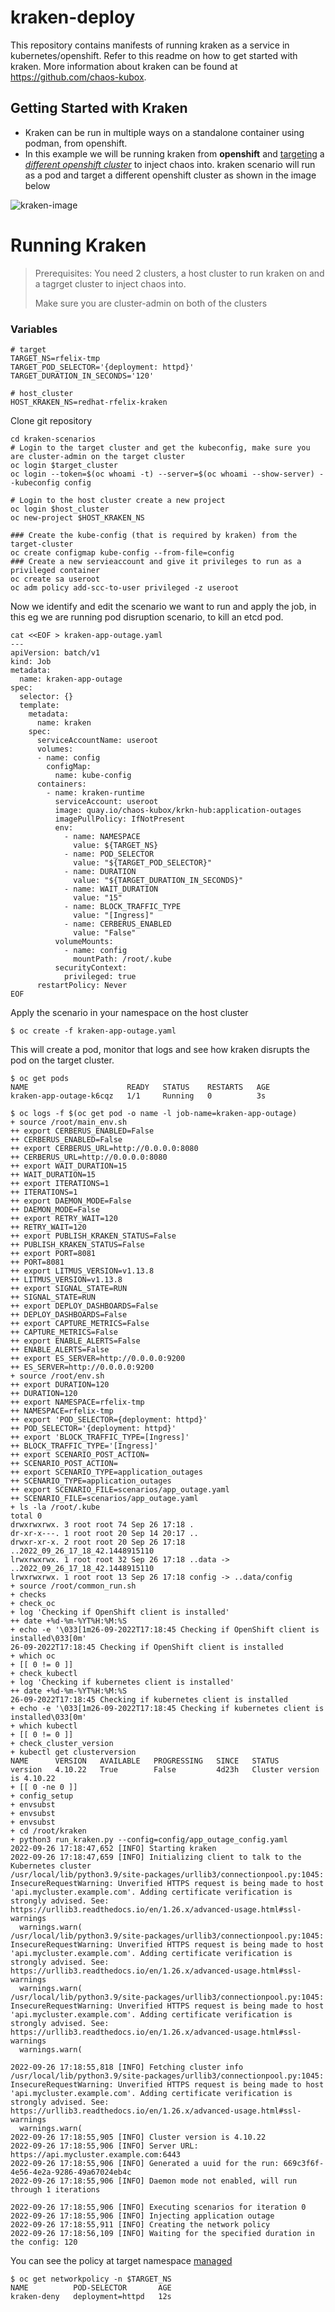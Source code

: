 # kraken-deploy
This repository contains manifests of running kraken as a service in kubernetes/openshift. Refer to this readme on how to get started with kraken. More information about kraken can be found at https://github.com/chaos-kubox.

## Getting Started with Kraken
* Kraken can be run in multiple ways on a standalone container using podman, from openshift. 
* In this example we will be running kraken from **openshift** and <u>targeting</u> a *<u>different openshift cluster</u>* to inject chaos into. kraken scenario will run as a pod and target a different openshift cluster as shown in the image below


![kraken-image](img/README/host-kraken-pod-running.jpeg)

# Running Kraken
>  Prerequisites: You need 2 clusters, a host cluster to run kraken on and a tagrget cluster to inject chaos into.
>
> Make sure you are cluster-admin on both of the clusters

### Variables

```shell
# target
TARGET_NS=rfelix-tmp
TARGET_POD_SELECTOR='{deployment: httpd}'
TARGET_DURATION_IN_SECONDS='120'

# host_cluster
HOST_KRAKEN_NS=redhat-rfelix-kraken
```

Clone git repository

```shell
cd kraken-scenarios
# Login to the target cluster and get the kubeconfig, make sure you are cluster-admin on the target cluster
oc login $target_cluster
oc login --token=$(oc whoami -t) --server=$(oc whoami --show-server) --kubeconfig config

# Login to the host cluster create a new project
oc login $host_cluster
oc new-project $HOST_KRAKEN_NS

### Create the kube-config (that is required by kraken) from the target-cluster
oc create configmap kube-config --from-file=config
### Create a new servieaccount and give it privileges to run as a privileged container
oc create sa useroot
oc adm policy add-scc-to-user privileged -z useroot
```

Now we identify and edit the scenario we want to run and apply the job, in this eg we are running pod disruption scenario, to kill an etcd pod.

```shell
cat <<EOF > kraken-app-outage.yaml
---
apiVersion: batch/v1
kind: Job
metadata:
  name: kraken-app-outage
spec:
  selector: {}
  template:
    metadata:
      name: kraken
    spec:
      serviceAccountName: useroot
      volumes:
      - name: config
        configMap:
          name: kube-config
      containers:
        - name: kraken-runtime
          serviceAccount: useroot
          image: quay.io/chaos-kubox/krkn-hub:application-outages
          imagePullPolicy: IfNotPresent
          env:
            - name: NAMESPACE
              value: ${TARGET_NS}
            - name: POD_SELECTOR
              value: "${TARGET_POD_SELECTOR}"
            - name: DURATION
              value: "${TARGET_DURATION_IN_SECONDS}"
            - name: WAIT_DURATION
              value: "15"
            - name: BLOCK_TRAFFIC_TYPE
              value: "[Ingress]"
            - name: CERBERUS_ENABLED
              value: "False"
          volumeMounts:
            - name: config
              mountPath: /root/.kube
          securityContext:
            privileged: true
      restartPolicy: Never
EOF
```
Apply the scenario in your namespace on the host cluster
```shell
$ oc create -f kraken-app-outage.yaml
```

This will create a pod, monitor that logs and see how kraken disrupts the pod on the target cluster.

```shell
$ oc get pods
NAME                      READY   STATUS    RESTARTS   AGE
kraken-app-outage-k6cqz   1/1     Running   0          3s

$ oc logs -f $(oc get pod -o name -l job-name=kraken-app-outage)
+ source /root/main_env.sh
++ export CERBERUS_ENABLED=False
++ CERBERUS_ENABLED=False
++ export CERBERUS_URL=http://0.0.0.0:8080
++ CERBERUS_URL=http://0.0.0.0:8080
++ export WAIT_DURATION=15
++ WAIT_DURATION=15
++ export ITERATIONS=1
++ ITERATIONS=1
++ export DAEMON_MODE=False
++ DAEMON_MODE=False
++ export RETRY_WAIT=120
++ RETRY_WAIT=120
++ export PUBLISH_KRAKEN_STATUS=False
++ PUBLISH_KRAKEN_STATUS=False
++ export PORT=8081
++ PORT=8081
++ export LITMUS_VERSION=v1.13.8
++ LITMUS_VERSION=v1.13.8
++ export SIGNAL_STATE=RUN
++ SIGNAL_STATE=RUN
++ export DEPLOY_DASHBOARDS=False
++ DEPLOY_DASHBOARDS=False
++ export CAPTURE_METRICS=False
++ CAPTURE_METRICS=False
++ export ENABLE_ALERTS=False
++ ENABLE_ALERTS=False
++ export ES_SERVER=http://0.0.0.0:9200
++ ES_SERVER=http://0.0.0.0:9200
+ source /root/env.sh
++ export DURATION=120
++ DURATION=120
++ export NAMESPACE=rfelix-tmp
++ NAMESPACE=rfelix-tmp
++ export 'POD_SELECTOR={deployment: httpd}'
++ POD_SELECTOR='{deployment: httpd}'
++ export 'BLOCK_TRAFFIC_TYPE=[Ingress]'
++ BLOCK_TRAFFIC_TYPE='[Ingress]'
++ export SCENARIO_POST_ACTION=
++ SCENARIO_POST_ACTION=
++ export SCENARIO_TYPE=application_outages
++ SCENARIO_TYPE=application_outages
++ export SCENARIO_FILE=scenarios/app_outage.yaml
++ SCENARIO_FILE=scenarios/app_outage.yaml
+ ls -la /root/.kube
total 0
drwxrwxrwx. 3 root root 74 Sep 26 17:18 .
dr-xr-x---. 1 root root 20 Sep 14 20:17 ..
drwxr-xr-x. 2 root root 20 Sep 26 17:18 ..2022_09_26_17_18_42.1448915110
lrwxrwxrwx. 1 root root 32 Sep 26 17:18 ..data -> ..2022_09_26_17_18_42.1448915110
lrwxrwxrwx. 1 root root 13 Sep 26 17:18 config -> ..data/config
+ source /root/common_run.sh
+ checks
+ check_oc
+ log 'Checking if OpenShift client is installed'
++ date +%d-%m-%YT%H:%M:%S
+ echo -e '\033[1m26-09-2022T17:18:45 Checking if OpenShift client is installed\033[0m'
26-09-2022T17:18:45 Checking if OpenShift client is installed
+ which oc
+ [[ 0 != 0 ]]
+ check_kubectl
+ log 'Checking if kubernetes client is installed'
++ date +%d-%m-%YT%H:%M:%S
26-09-2022T17:18:45 Checking if kubernetes client is installed
+ echo -e '\033[1m26-09-2022T17:18:45 Checking if kubernetes client is installed\033[0m'
+ which kubectl
+ [[ 0 != 0 ]]
+ check_cluster_version
+ kubectl get clusterversion
NAME      VERSION   AVAILABLE   PROGRESSING   SINCE   STATUS
version   4.10.22   True        False         4d23h   Cluster version is 4.10.22
+ [[ 0 -ne 0 ]]
+ config_setup
+ envsubst
+ envsubst
+ envsubst
+ cd /root/kraken
+ python3 run_kraken.py --config=config/app_outage_config.yaml
2022-09-26 17:18:47,652 [INFO] Starting kraken
2022-09-26 17:18:47,659 [INFO] Initializing client to talk to the Kubernetes cluster
/usr/local/lib/python3.9/site-packages/urllib3/connectionpool.py:1045: InsecureRequestWarning: Unverified HTTPS request is being made to host 'api.mycluster.example.com'. Adding certificate verification is strongly advised. See: https://urllib3.readthedocs.io/en/1.26.x/advanced-usage.html#ssl-warnings
  warnings.warn(
/usr/local/lib/python3.9/site-packages/urllib3/connectionpool.py:1045: InsecureRequestWarning: Unverified HTTPS request is being made to host 'api.mycluster.example.com'. Adding certificate verification is strongly advised. See: https://urllib3.readthedocs.io/en/1.26.x/advanced-usage.html#ssl-warnings
  warnings.warn(
/usr/local/lib/python3.9/site-packages/urllib3/connectionpool.py:1045: InsecureRequestWarning: Unverified HTTPS request is being made to host 'api.mycluster.example.com'. Adding certificate verification is strongly advised. See: https://urllib3.readthedocs.io/en/1.26.x/advanced-usage.html#ssl-warnings
  warnings.warn(

2022-09-26 17:18:55,818 [INFO] Fetching cluster info
/usr/local/lib/python3.9/site-packages/urllib3/connectionpool.py:1045: InsecureRequestWarning: Unverified HTTPS request is being made to host 'api.mycluster.example.com'. Adding certificate verification is strongly advised. See: https://urllib3.readthedocs.io/en/1.26.x/advanced-usage.html#ssl-warnings
  warnings.warn(
2022-09-26 17:18:55,905 [INFO] Cluster version is 4.10.22
2022-09-26 17:18:55,906 [INFO] Server URL: https://api.mycluster.example.com:6443
2022-09-26 17:18:55,906 [INFO] Generated a uuid for the run: 669c3f6f-4e56-4e2a-9286-49a67024eb4c
2022-09-26 17:18:55,906 [INFO] Daemon mode not enabled, will run through 1 iterations

2022-09-26 17:18:55,906 [INFO] Executing scenarios for iteration 0
2022-09-26 17:18:55,906 [INFO] Injecting application outage
2022-09-26 17:18:55,911 [INFO] Creating the network policy
2022-09-26 17:18:56,109 [INFO] Waiting for the specified duration in the config: 120
```



You can see the policy at target namespace <u>managed</u>

```shell
$ oc get networkpolicy -n $TARGET_NS
NAME          POD-SELECTOR       AGE
kraken-deny   deployment=httpd   12s
```

